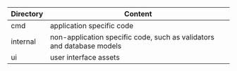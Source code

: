 | Directory | Content                                                               |
|-----------|-----------------------------------------------------------------------|
| cmd       | application specific code                                             |
| internal  | non-application specific code, such as validators and database models |
| ui        | user interface assets                                                 |
